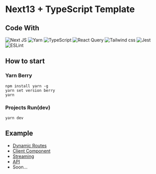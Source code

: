 # Next13 + TypeScript Template

## Code With
![Next JS](https://img.shields.io/badge/Next-black?style=for-the-badge&logo=next.js&logoColor=white)
![Yarn](https://img.shields.io/badge/yarn-%232C8EBB.svg?style=for-the-badge&logo=yarn&logoColor=white)
![TypeScript](https://img.shields.io/badge/typescript-%23007ACC.svg?style=for-the-badge&logo=typescript&logoColor=white)
![React Query](https://img.shields.io/badge/-React%20Query-FF4154?style=for-the-badge&logo=react%20query&logoColor=white)
![Tailwind css](https://img.shields.io/badge/Tailwind%20CSS-06B6D4?style=for-the-badge&logo=Tailwind%20CSS&logoColor=white)
![Jest](https://img.shields.io/badge/-jest-%23C21325?style=for-the-badge&logo=jest&logoColor=white)
![ESLint](https://img.shields.io/badge/ESLint-4B3263?style=for-the-badge&logo=eslint&logoColor=white)

## How to start

### Yarn Berry 
```
npm install yarn -g
yarn set version berry
yarn
```

### Projects Run(dev)
```
yarn dev
```

## Example
- [Dynamic Routes](https://github.com/bysxx/next-ts-template-tailwind/blob/master/app/example/%5Bid%5D/page.tsx)
- [Client Component](https://github.com/bysxx/next-ts-template-tailwind/blob/master/app/example/components/client-component.tsx)
- [Streaming](https://github.com/bysxx/next-ts-template-tailwind/blob/master/app/example/components/fetching-component.tsx)
- [API](https://github.com/bysxx/next13-ts-template-tailwind/tree/master/app/api/example)
- Soon...
